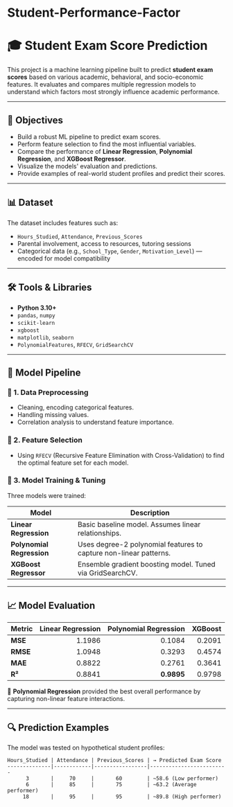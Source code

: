 # Student-Performance-Factor
# 🎓 Student Exam Score Prediction

This project is a machine learning pipeline built to predict **student exam scores** based on various academic, behavioral, and socio-economic features. It evaluates and compares multiple regression models to understand which factors most strongly influence academic performance.

---

## 📌 Objectives

- Build a robust ML pipeline to predict exam scores.
- Perform feature selection to find the most influential variables.
- Compare the performance of **Linear Regression**, **Polynomial Regression**, and **XGBoost Regressor**.
- Visualize the models' evaluation and predictions.
- Provide examples of real-world student profiles and predict their scores.

---

## 📊 Dataset

The dataset includes features such as:

- `Hours_Studied`, `Attendance`, `Previous_Scores`
- Parental involvement, access to resources, tutoring sessions
- Categorical data (e.g., `School_Type`, `Gender`, `Motivation_Level`) — encoded for model compatibility

---

## 🛠️ Tools & Libraries

- **Python 3.10+**
- `pandas`, `numpy`
- `scikit-learn`
- `xgboost`
- `matplotlib`, `seaborn`
- `PolynomialFeatures`, `RFECV`, `GridSearchCV`

---

## 🚀 Model Pipeline

### 🔹 1. Data Preprocessing
- Cleaning, encoding categorical features.
- Handling missing values.
- Correlation analysis to understand feature importance.

### 🔹 2. Feature Selection
- Using `RFECV` (Recursive Feature Elimination with Cross-Validation) to find the optimal feature set for each model.

### 🔹 3. Model Training & Tuning
Three models were trained:

| Model                | Description |
|---------------------|-------------|
| **Linear Regression**   | Basic baseline model. Assumes linear relationships. |
| **Polynomial Regression** | Uses degree-2 polynomial features to capture non-linear patterns. |
| **XGBoost Regressor**    | Ensemble gradient boosting model. Tuned via GridSearchCV. |

---

## 📈 Model Evaluation

| Metric   | Linear Regression | Polynomial Regression | XGBoost |
|----------|------------------:|----------------------:|--------:|
| **MSE**  | 1.1986            | 0.1084                | 0.2091  |
| **RMSE** | 1.0948            | 0.3293                | 0.4574  |
| **MAE**  | 0.8822            | 0.2761                | 0.3641  |
| **R²**   | 0.8841            | **0.9895**            | 0.9798  |

📌 **Polynomial Regression** provided the best overall performance by capturing non-linear feature interactions.

---

## 🔍 Prediction Examples

The model was tested on hypothetical student profiles:

```plaintext
Hours_Studied | Attendance | Previous_Scores | → Predicted Exam Score
--------------|------------|-----------------|-------------------------
      3       |     70     |       60        | ~58.6 (Low performer)
      6       |     85     |       75        | ~63.2 (Average performer)
     18       |     95     |       95        | ~89.8 (High performer)
